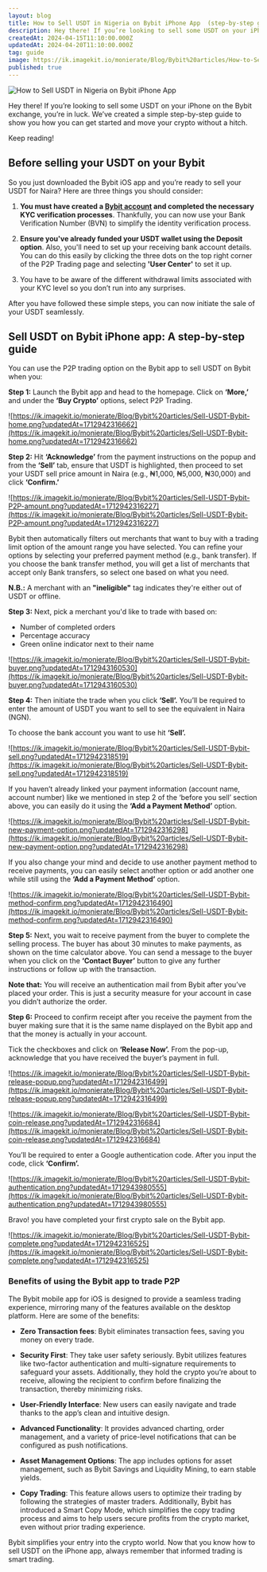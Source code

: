 ```yaml
---
layout: blog
title: How to Sell USDT in Nigeria on Bybit iPhone App  (step-by-step guide)
description: Hey there! If you’re looking to sell some USDT on your iPhone on the Bybit exchange, you’re in luck. We’ve created a simple step-by-step guide to show you how you can get started and move your crypto without a hitch.
createdAt: 2024-04-15T11:10:00.000Z
updatedAt: 2024-04-20T11:10:00.000Z
tag: guide
image: https://ik.imagekit.io/monierate/Blog/Bybit%20articles/How-to-Sell-USDT-in-Nigeria-on-Bybit-IPhone-App.jpg?updatedAt=1713032781217
published: true
---
```

![How to Sell USDT in Nigeria on Bybit iPhone App](https://ik.imagekit.io/monierate/Blog/Bybit%20articles/How-to-Sell-USDT-in-Nigeria-on-Bybit-IPhone-App.jpg?updatedAt=1713032781217)

Hey there! If you’re looking to sell some USDT on your iPhone on the Bybit exchange, you’re in luck. We’ve created a simple step-by-step guide to show you how you can get started and move your crypto without a hitch.

Keep reading!

## Before selling your USDT on your Bybit
So you just downloaded the Bybit iOS app and you’re ready to sell your USDT for Naira? Here are three things you should consider:

1. **You must have created a [Bybit account](https://www.bybit.com/en/promo/global/p2p-introduce/) and completed the necessary KYC verification processes**. Thankfully, you can now use your Bank Verification Number (BVN) to simplify the identity verification process.

2. **Ensure you've already funded your USDT wallet using the Deposit option**. Also, you'll need to set up your receiving bank account details. You can do this easily by clicking the three dots on the top right corner of the P2P Trading page and selecting **'User Center'** to set it up.

3. You have to be aware of the different withdrawal limits associated with your KYC level so you don’t run into any surprises.

After you have followed these simple steps, you can now initiate the sale of your USDT seamlessly.

## Sell USDT on Bybit iPhone app: A step-by-step guide

You can use the P2P trading option on the Bybit app to sell USDT on Bybit when you:

**Step 1:** Launch the Bybit app and head to the homepage. Click on **‘More,’** and under the **‘Buy Crypto’** options, select P2P Trading.

![https://ik.imagekit.io/monierate/Blog/Bybit%20articles/Sell-USDT-Bybit-home.png?updatedAt=1712942316662](https://ik.imagekit.io/monierate/Blog/Bybit%20articles/Sell-USDT-Bybit-home.png?updatedAt=1712942316662)

**Step 2:** Hit **‘Acknowledge’** from the payment instructions on the popup and from the **‘Sell’** tab, ensure that USDT is highlighted, then proceed to set your USDT sell price amount in Naira (e.g., ₦1,000, ₦5,000, ₦30,000) and click **‘Confirm.’**

![https://ik.imagekit.io/monierate/Blog/Bybit%20articles/Sell-USDT-Bybit-P2P-amount.png?updatedAt=1712942316227](https://ik.imagekit.io/monierate/Blog/Bybit%20articles/Sell-USDT-Bybit-P2P-amount.png?updatedAt=1712942316227)

Bybit then automatically filters out merchants that want to buy with a trading limit option of the amount range you have selected. You can refine your options by selecting your preferred payment method (e.g., bank transfer). If you choose the bank transfer method, you will get a list of merchants that accept only Bank transfers, so select one based on what you need.

**N.B.:** A merchant with an **"ineligible"** tag indicates they're either out of USDT or offline.

**Step 3:** Next, pick a merchant you'd like to trade with based on:

-   Number of completed orders
-   Percentage accuracy
-   Green online indicator next to their name
    
![https://ik.imagekit.io/monierate/Blog/Bybit%20articles/Sell-USDT-Bybit-buyer.png?updatedAt=1712943160530](https://ik.imagekit.io/monierate/Blog/Bybit%20articles/Sell-USDT-Bybit-buyer.png?updatedAt=1712943160530)

**Step 4:** Then initiate the trade when you click **‘Sell’.** You’ll be required to enter the amount of USDT you want to sell to see the equivalent in Naira (NGN).

To choose the bank account you want to use hit **‘Sell’.**

![https://ik.imagekit.io/monierate/Blog/Bybit%20articles/Sell-USDT-Bybit-sell.png?updatedAt=1712942318519](https://ik.imagekit.io/monierate/Blog/Bybit%20articles/Sell-USDT-Bybit-sell.png?updatedAt=1712942318519)

If you haven’t already linked your payment information (account name, account number) like we mentioned in step 2 of the ‘before you sell’ section above, you can easily do it using the **‘Add a Payment Method’** option.

![https://ik.imagekit.io/monierate/Blog/Bybit%20articles/Sell-USDT-Bybit-new-payment-option.png?updatedAt=1712942316298](https://ik.imagekit.io/monierate/Blog/Bybit%20articles/Sell-USDT-Bybit-new-payment-option.png?updatedAt=1712942316298)

If you also change your mind and decide to use another payment method to receive payments, you can easily select another option or add another one while still using the **‘Add a Payment Method’** option.

![https://ik.imagekit.io/monierate/Blog/Bybit%20articles/Sell-USDT-Bybit-method-confirm.png?updatedAt=1712942316490](https://ik.imagekit.io/monierate/Blog/Bybit%20articles/Sell-USDT-Bybit-method-confirm.png?updatedAt=1712942316490)

**Step 5:** Next, you wait to receive payment from the buyer to complete the selling process. The buyer has about 30 minutes to make payments, as shown on the time calculator above. You can send a message to the buyer when you click on the **‘Contact Buyer’** button to give any further instructions or follow up with the transaction.

**Note that:** You will receive an authentication mail from Bybit after you’ve placed your order. This is just a security measure for your account in case you didn’t authorize the order.

**Step 6:** Proceed to confirm receipt after you receive the payment from the buyer making sure that it is the same name displayed on the Bybit app and that the money is actually in your account.

Tick the checkboxes and click on **‘Release Now’.** From the pop-up, acknowledge that you have received the buyer’s payment in full.

![https://ik.imagekit.io/monierate/Blog/Bybit%20articles/Sell-USDT-Bybit-release-popup.png?updatedAt=1712942316499](https://ik.imagekit.io/monierate/Blog/Bybit%20articles/Sell-USDT-Bybit-release-popup.png?updatedAt=1712942316499)

![https://ik.imagekit.io/monierate/Blog/Bybit%20articles/Sell-USDT-Bybit-coin-release.png?updatedAt=1712942316684](https://ik.imagekit.io/monierate/Blog/Bybit%20articles/Sell-USDT-Bybit-coin-release.png?updatedAt=1712942316684)

You’ll be required to enter a Google authentication code. After you input the code, click **‘Confirm’.**

![https://ik.imagekit.io/monierate/Blog/Bybit%20articles/Sell-USDT-Bybit-authentication.png?updatedAt=1712943980555](https://ik.imagekit.io/monierate/Blog/Bybit%20articles/Sell-USDT-Bybit-authentication.png?updatedAt=1712943980555)

Bravo! you have completed your first crypto sale on the Bybit app.

![https://ik.imagekit.io/monierate/Blog/Bybit%20articles/Sell-USDT-Bybit-complete.png?updatedAt=1712942316525](https://ik.imagekit.io/monierate/Blog/Bybit%20articles/Sell-USDT-Bybit-complete.png?updatedAt=1712942316525)

### Benefits of using the Bybit app to trade P2P

The Bybit mobile app for iOS is designed to provide a seamless trading experience, mirroring many of the features available on the desktop platform. Here are some of the benefits:

-   **Zero Transaction fees**: Bybit eliminates transaction fees, saving you money on every trade.
    
-   **Security First**: They take user safety seriously. Bybit utilizes features like two-factor authentication and multi-signature requirements to safeguard your assets. Additionally, they hold the crypto you’re about to receive, allowing the recipient to confirm before finalizing the transaction, thereby minimizing risks.
    
-   **User-Friendly Interface**: New users can easily navigate and trade thanks to the app’s clean and intuitive design.
    
-   **Advanced Functionality**: It provides advanced charting, order management, and a variety of price-level notifications that can be configured as push notifications.
    
-   **Asset Management Options**: The app includes options for asset management, such as Bybit Savings and Liquidity Mining, to earn stable yields.
    
-   **Copy Trading**: This feature allows users to optimize their trading by following the strategies of master traders. Additionally, Bybit has introduced a Smart Copy Mode, which simplifies the copy trading process and aims to help users secure profits from the crypto market, even without prior trading experience.

Bybit simplifies your entry into the crypto world. Now that you know how to sell USDT on the iPhone app, always remember that informed trading is smart trading.
